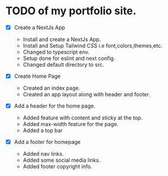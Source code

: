 # TODO of my portfolio site.

- [x] Create a NextJs App
  - Install and create a NextJs App.
  - Install and Setup Tailwind CSS i.e font,colors,themes,etc.
  - Changed to typescript env.
  - Setup done for eslint and next config.
  - Changed default directory to src.

- [x] Create Home Page
  - Created an index page.
  - Created an app layout along with header and footer.

- [x] Add a header for the home page.
    - Added feature with content and sticky at the top.
    - Added max-width feature for the page.
    - Added a top bar

- [x] Add a footer for homepage
    - Added nav links.
    - Added some social media links.
    - Added footer copyright info.

